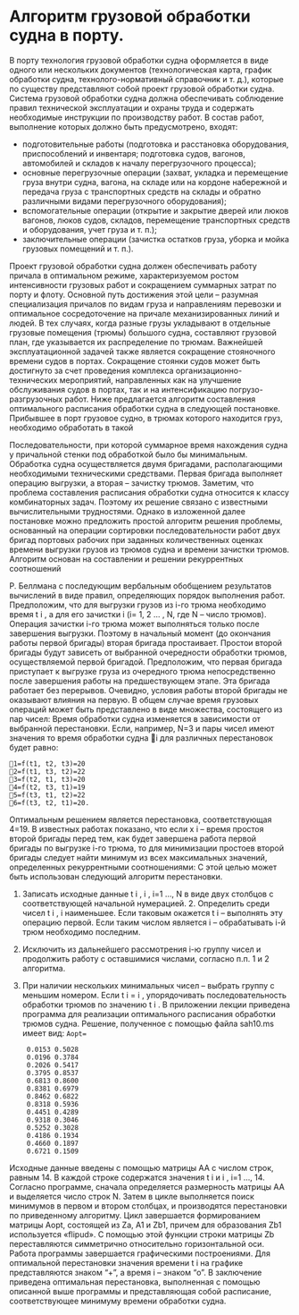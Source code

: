 # Алгоритм грузовой обработки судна в порту.

В порту технология грузовой обработки судна оформляется в виде одного
или нескольких документов (технологическая карта, график обработки
судна, технолого-нормативный справочник и т. д.), которые по существу
представляют собой проект грузовой обработки судна.
Система грузовой обработки судна должна обеспечивать соблюдение
правил технической эксплуатации и охраны труда и содержать
необходимые инструкции по производству работ.
В состав работ, выполнение которых должно быть предусмотрено, входят:
- подготовительные работы (подготовка и расстановка оборудования,
  приспособлений и инвентаря; подготовка судов, вагонов, автомобилей и
  складов к началу перегрузочного процесса);
- основные перегрузочные операции (захват, укладка и перемещение груза
  внутри судна, вагона, на складе или на кордоне набережной и передача
  груза с транспортных средств на склады и обратно различными видами
  перегрузочного оборудования);
- вспомогательные операции (открытие и закрытие дверей или люков
  вагонов, люков судов, складов, перемещение транспортных средств и
  оборудования, учет груза и т. п.);
- заключительные операции (зачистка остатков груза, уборка и мойка
  грузовых помещений и т. п.). 
  

Проект грузовой обработки судна должен обеспечивать работу причала в 
оптимальном режиме, характеризуемом ростом интенсивности грузовых
работ и сокращением суммарных затрат по порту и флоту. Основной путь
достижения этой цели – разумная специализация причалов по видам груза
и направлениям перевозки и оптимальное сосредоточение на причале
механизированных линий и людей. 
В тех случаях, когда разные грузы укладывают в отдельные грузовые
помещения (трюмы) большого судна, составляют грузовой план, где
указывается их распределение по трюмам.
Важнейшей эксплуатационной задачей также является сокращение
стояночного времени судов в портах. Сокращение стоянки судов может
быть достигнуто за счет проведения комплекса организационно-
технических мероприятий, направленных как на улучшение обслуживания
судов в портах, так и на интенсификацию погрузо-разгрузочных работ.
Ниже предлагается алгоритм составления оптимального расписания
обработки судна в следующей постановке. Прибывшее в порт грузовое
судно, в трюмах которого находится груз, необходимо обработать в такой 
  

  Последовательности, при которой суммарное время нахождения судна у
причальной стенки под обработкой было бы минимальным. Обработка
судна осуществляется двумя бригадами, располагающими необходимыми
техническими средствами. Первая бригада выполняет операцию выгрузки,
а вторая – зачистку трюмов. Заметим, что проблема составления
расписания обработки судна относится к классу комбинаторных задач.
Поэтому их решение связано с известными вычислительными трудностями.
Однако в изложенной далее постановке можно предложить простой
алгоритм решения проблемы, основанный на операции сортировки
последовательности работ двух бригад портовых рабочих при заданных
количественных оценках времени выгрузки грузов из трюмов судна и
времени зачистки трюмов. Алгоритм основан на составлении и решении
рекуррентных соотношений


Р. Беллмана с последующим вербальным обобщением результатов
вычислений в виде правил, определяющих порядок выполнения работ.
Предположим, что для выгрузки грузов из i-го трюма необходимо время t i , а для его
зачистки i (i= 1, 2 … , N, где N – число трюмов). Операция зачистки i-го
трюма может выполняться только после завершения выгрузки. Поэтому в
начальный момент (до окончания работы первой бригады) вторая бригада
простаивает. Простои второй бригады будут зависеть от выбранной
очередности обработки трюмов, осуществляемой первой бригадой.
Предположим, что первая бригада приступает к выгрузке груза из
очередного трюма непосредственно после завершения работы на
предшествующем этапе. Эта бригада работает без перерывов. Очевидно,
условия работы второй бригады не оказывают влияния на первую. В общем
случае время грузовых операций может быть представлено в виде
множества, состоящего из пар чисел:
Время обработки судна изменяется в зависимости от выбранной
перестановки. Если, например, N=3 и пары чисел имеют значения
то время обработки судна i для различных перестановок будет равно:
``````
1=f(t1, t2, t3)=20
2=f(t1, t3, t2)=22
3=f(t2, t1, t3)=20
4=f(t2, t3, t1)=19
5=f(t3, t1, t2)=22
6=f(t3, t2, t1)=20.
``````
Оптимальным решением является перестановка, соответствующая 4=19.
В известных работах показано, что если х i – время простоя второй
бригады перед тем, как будет завершена работа первой бригады по
выгрузке i-го трюма, то для минимизации простоев второй бригады следует
найти минимум из всех максимальных значений, определенных
рекуррентными соотношениями:
С этой целью может быть использован следующий алгоритм перестановки.
1. Записать исходные данные t i , i , i=1 …, N в виде двух столбцов с
   соответствующей начальной нумерацией.
    2. Определить среди чисел t i , i наименьшее. Если таковым
       окажется t i – выполнять эту операцию первой. Если таким числом является
       i – обрабатывать i-й трюм необходимо последним.
3. Исключить из дальнейшего рассмотрения i-ю группу чисел и
   продолжить работу с оставшимися числами, согласно п.п. 1 и 2 алгоритма.
4. При наличии нескольких минимальных чисел – выбрать группу с
   меньшим номером. Если t i = i , упорядочивать последовательность
   обработки трюмов по значению t i .
   В приложении лекции приведена программа для реализации оптимального
   расписания обработки трюмов судна. Решение, полученное с помощью
   файла sah10.ms имеет вид:
   `Aopt=`

        0.0153 0.5028
        0.0196 0.3784 
        0.2026 0.5417
        0.3795 0.8537
        0.6813 0.8600
        0.8381 0.6979
        0.8462 0.6822
        0.8318 0.5936
        0.4451 0.4289
        0.9318 0.3046
        0.5252 0.3028
        0.4186 0.1934
        0.4660 0.1897
        0.6721 0.1509

Исходные данные введены с помощью матрицы АА с числом строк,
равным 14. В каждой строке содержатся значения t i и i ,
i=1 …, 14.
Согласно программе, сначала определяется размерность матрицы АА и
выделяется число строк N. Затем в цикле выполняется поиск минимумов в
первом и втором столбцах, и производятся перестановки по приведенному
алгоритму. Цикл завершается формированием матрицы Aopt, состоящей из
Za, A1 и Zb1, причем для образования Zb1 используется «flipud». С
помощью этой функции строки матрицы Zb переставляются симметрично
относительно горизонтальной оси.
Работа программы завершается графическими построениями. Для
оптимальной перестановки значения времени t i на графике представляются
знаком “+”, а время i – знаком “o”.
В заключение приведена оптимальная перестановка, выполненная с
помощью описанной выше программы и представляющая собой
расписание, соответствующее минимуму времени обработки судна.


